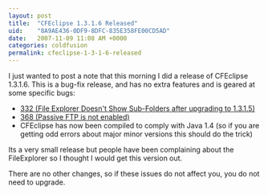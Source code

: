 ```yaml
---
layout: post
title:  "CFEclipse 1.3.1.6 Released"
uid:	"8A9AE436-0DF9-8DFC-835E358FE00CD5AD"
date:   2007-11-09 11:08 AM +0000
categories: coldfusion
permalink: cfeclipse-1-3-1-6-released
---
```

I just wanted to post a note that this morning I did a release of CFEclipse 1.3.1.6. This is a bug-fix release, and has no extra features and is geared at some specific bugs:

<ul>
	<li><a href="http://trac.cfeclipse.org/cfeclipse/ticket/332#" title="#332 (File Explorer Doesn't Show Sub-Folders after upgrading to 1.3.1.5) - CFEclipse Plugin - Trac">332 (File Explorer Doesn't Show Sub-Folders after upgrading to 1.3.1.5)</a></li>
	<li><a href="http://trac.cfeclipse.org/cfeclipse/ticket/368" title="#368 (Passive FTP is not enabled) - CFEclipse Plugin - Trac">368 (Passive FTP is not enabled)</a></li>
	<li>CFEclipse has now been compiled to comply with Java 1.4 (so if you are getting odd errors about major minor versions this should do the trick)</li>
</ul>

Its a very small release but people have been complaining about the FileExplorer so I thought I would get this version out.

There are no other changes, so if these issues do not affect you, you do not need to upgrade.
